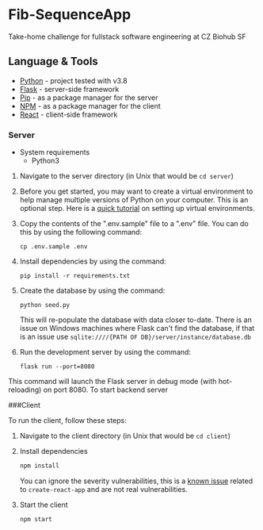 # Fib-SequenceApp
 Take-home challenge for fullstack software engineering at CZ Biohub SF
 ## Language & Tools
- [Python](https://www.python.org/) - project tested with v3.8
- [Flask](https://flask.palletsprojects.com/en/2.2.x/) - server-side framework
- [Pip](https://pypi.org/project/pip/) - as a package manager for the server
- [NPM](https://www.npmjs.com/) - as a package manager for the client
- [React](https://reactjs.org/) - client-side framework
### Server

- System requirements
  - Python3

1. Navigate to the server directory (in Unix that would be `cd server`)

2. Before you get started, you may want to create a virtual environment to help manage multiple versions 
   of Python on your computer. This is an optional step. Here is a 
   [quick tutorial](https://realpython.com/python-virtual-environments-a-primer/) on setting up virtual environments.

3. Copy the contents of the ".env.sample" file to a ".env" file. You can do this by using the following command:
    
    ```
    cp .env.sample .env
    ```

4. Install dependencies by using the command:

    ```
    pip install -r requirements.txt
    ```

5. Create the database by using the command:

    ```
    python seed.py
    ```

    This will re-populate the database with data closer to-date.
    There is an issue on Windows machines where Flask can't find the database, if that is an issue use 
    `sqlite:////{PATH OF DB}/server/instance/database.db`
6. Run the development server by using the command:

    ```
    flask run --port=8080
    ```

This command will launch the Flask server in debug mode (with hot-reloading) on port 8080.
To start backend server

###Client

To run the client, follow these steps:

1. Navigate to the client directory (in Unix that would be `cd client`)

2. Install dependencies

    ```bash
    npm install
    ```

    You can ignore the severity vulnerabilities, this is a [known issue](https://github.com/facebook/create-react-app/issues/11174) related to `create-react-app` and are not real vulnerabilities.

3. Start the client

    ```bash
    npm start
    ```

